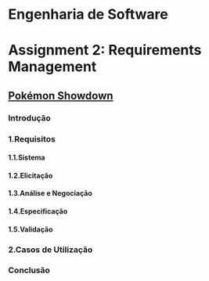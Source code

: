 
# **Engenharia de Software**
# Assignment 2: Requirements Management

## [Pokémon Showdown](https://www.pokemonshowdown.com)

### Introdução

### 1.Requisitos

#### 1.1.Sistema

#### 1.2.Elicitação

#### 1.3.Análise e Negociação

#### 1.4.Especificação

#### 1.5.Validação

### 2.Casos de Utilização

### Conclusão
